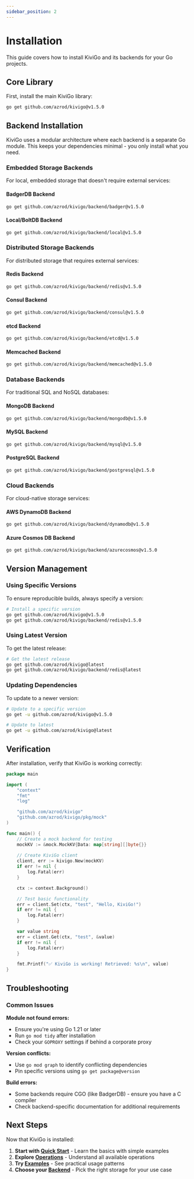 ```yaml
---
sidebar_position: 2
---
```


# Installation

This guide covers how to install KiviGo and its backends for your Go projects.

## Core Library

First, install the main KiviGo library:

```bash
go get github.com/azrod/kivigo@v1.5.0
```

## Backend Installation

KiviGo uses a modular architecture where each backend is a separate Go module. This keeps your dependencies minimal - you only install what you need.

### Embedded Storage Backends

For local, embedded storage that doesn't require external services:

#### BadgerDB Backend

```bash
go get github.com/azrod/kivigo/backend/badger@v1.5.0
```

#### Local/BoltDB Backend

```bash
go get github.com/azrod/kivigo/backend/local@v1.5.0
```

### Distributed Storage Backends

For distributed storage that requires external services:

#### Redis Backend

```bash
go get github.com/azrod/kivigo/backend/redis@v1.5.0
```

#### Consul Backend

```bash
go get github.com/azrod/kivigo/backend/consul@v1.5.0
```

#### etcd Backend

```bash
go get github.com/azrod/kivigo/backend/etcd@v1.5.0
```

#### Memcached Backend

```bash
go get github.com/azrod/kivigo/backend/memcached@v1.5.0
```

### Database Backends

For traditional SQL and NoSQL databases:

#### MongoDB Backend

```bash
go get github.com/azrod/kivigo/backend/mongodb@v1.5.0
```

#### MySQL Backend

```bash
go get github.com/azrod/kivigo/backend/mysql@v1.5.0
```

#### PostgreSQL Backend

```bash
go get github.com/azrod/kivigo/backend/postgresql@v1.5.0
```

### Cloud Backends

For cloud-native storage services:

#### AWS DynamoDB Backend

```bash
go get github.com/azrod/kivigo/backend/dynamodb@v1.5.0
```

#### Azure Cosmos DB Backend

```bash
go get github.com/azrod/kivigo/backend/azurecosmos@v1.5.0
```

## Version Management

### Using Specific Versions

To ensure reproducible builds, always specify a version:

```bash
# Install a specific version
go get github.com/azrod/kivigo@v1.5.0
go get github.com/azrod/kivigo/backend/redis@v1.5.0
```

### Using Latest Version

To get the latest release:

```bash
# Get the latest release
go get github.com/azrod/kivigo@latest
go get github.com/azrod/kivigo/backend/redis@latest
```

### Updating Dependencies

To update to a newer version:

```bash
# Update to a specific version
go get -u github.com/azrod/kivigo@v1.5.0

# Update to latest
go get -u github.com/azrod/kivigo@latest
```

## Verification

After installation, verify that KiviGo is working correctly:

```go
package main

import (
    "context"
    "fmt"
    "log"

    "github.com/azrod/kivigo"
    "github.com/azrod/kivigo/pkg/mock"
)

func main() {
    // Create a mock backend for testing
    mockKV := &mock.MockKV{Data: map[string][]byte{}}
    
    // Create KiviGo client
    client, err := kivigo.New(mockKV)
    if err != nil {
        log.Fatal(err)
    }

    ctx := context.Background()

    // Test basic functionality
    err = client.Set(ctx, "test", "Hello, KiviGo!")
    if err != nil {
        log.Fatal(err)
    }

    var value string
    err = client.Get(ctx, "test", &value)
    if err != nil {
        log.Fatal(err)
    }

    fmt.Printf("✅ KiviGo is working! Retrieved: %s\n", value)
}
```

## Troubleshooting

### Common Issues

**Module not found errors:**

- Ensure you're using Go 1.21 or later
- Run `go mod tidy` after installation
- Check your `GOPROXY` settings if behind a corporate proxy

**Version conflicts:**

- Use `go mod graph` to identify conflicting dependencies
- Pin specific versions using `go get package@version`

**Build errors:**

- Some backends require CGO (like BadgerDB) - ensure you have a C compiler
- Check backend-specific documentation for additional requirements

## Next Steps

Now that KiviGo is installed:

1. **Start with [Quick Start](./quick-start)** - Learn the basics with simple examples
2. **Explore [Operations](./operations)** - Understand all available operations
3. **Try [Examples](./examples)** - See practical usage patterns
4. **Choose your [Backend](../backends/overview)** - Pick the right storage for your use case

